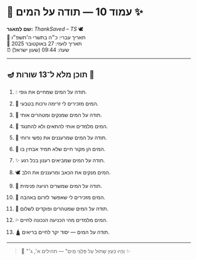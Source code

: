 # 📜 עמוד 10 — תודה על המים ✨

**שם למאגר:** _ThankSaved – TS_ 🕊️  
📅 תאריך עברי: כ״ה בתשרי ה׳תשפ״ו  
📅 תאריך לועזי: 27 באוקטובר 2025  
⏰ שעה: 09:44 (שעון ישראל)

---

## 🪔 תוכן מלא ל־13 שורות 📖

1. 💧 תודה על המים שמחיים את גופי.
    
2. 🌊 המים מזכירים לי זרימה ורכות בטבעי.
    
3. 🫧 תודה על המים שמנקים ומטהרים אותי.
    
4. 💫 המים מלמדים אותי להתאים ולא להתנגד.
    
5. 🙏 תודה על המים שמרעננים את נפשי ורוחי.
    
6. 🌿 המים הן מקור חיים שלא תמיד אבחין בו.
    
7. ✨ תודה על המים שמביאים רענון בכל רגע.
    
8. 🕊️ המים מנקים את הכאב ומרעננים את הלב.
    
9. 🔑 תודה על המים שמשרים רגיעה פנימית.
    
10. 🌈 המים מזכירים לי שאפשר לזרום באהבה.
    
11. 🧭 תודה על המים שמטהרים ופוקדים לשלום.
    
12. 💦 המים מלמדים מהי הכניעה הנכונה לחיים.
    
13. 🛕 תודה על המים — יסוד יקר לחיים בריאים.
    

---

> 📜 "וְהָיוּ כְּעֵץ שָׁתוּל עַל פַּלְגֵי מָיִם" — תהילים א', ג׳ ✨
